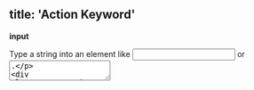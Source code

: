 title: 'Action Keyword'
---

**input** 

Type a string into an element like <input type="text" /> or <textarea>.
```C 
// <input id="link" class="case" />
input 'div#link.case' by "hello world.";
```

**click** 

Click a HTML element.
```C
        // <a href="...">Text</a>
        click 'a';

// <a id="link" href="...">Text</a>
click 'a#link';
```

**dbclick** 

Double click a HTML element.
```C
// <div id="link" class="case">Text</div>
dblclick 'div#link.case';
```

**rclick** 

Right click a HTML element.
```C
// <div id="link" class="case">Text</div>
rclick 'div#link.case';
```

**move** 

Trigger move enter/leave events on a HTML element.
<br><br/>
